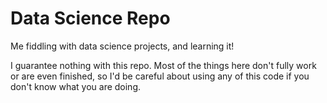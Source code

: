 # Data Science Repo
Me fiddling with data science projects, and learning it!

I guarantee nothing with this repo. Most of the things here don't fully work or are even finished, so I'd be careful about using any of this code if you don't know what you are doing.